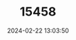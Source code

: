 ---
title: "15458"
category: "Oreochromis variabilis"
draft: false
date: 2024-02-22 13:03:50
languages:
  Bantu (Other): ["Ngege"]
  English: ["Victoria Tilapia"]
---